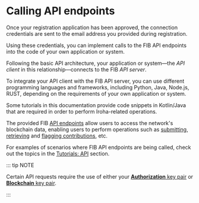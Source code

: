 # Calling API endpoints

Once your registration application has been approved, the connection credentials are sent to the email address you provided during registration.

Using these credentials, you can implement calls to the FIB API endpoints into the code of your own application or system.

Following the basic API architecture, your application or system—the _API client_ in this relationship—connects to the FIB _API server_.

To integrate your API client with the FIB API server, you can use different programming languages and frameworks, including Python, Java, Node.js, RUST, depending on the requirements of your own application or system.

Some tutorials in this documentation provide code snippets in Kotlin/Java that are required in order to perform Iroha-related operations.

The provided FIB [API endpoints](../api-specification.md) allow users to access the network's blockchain data, enabling users to perform operations such as [submitting](../tutorials-api/submitting-a-contribution.md), [retrieving](../tutorials-api/retrieving-contributions.md) and [flagging contributions](../tutorials-api/flagging-a-contribution.md), etc.

For examples of scenarios where FIB API endpoints are being called, check out the topics in the [Tutorials: API](../tutorials-api.md) section.

::: tip NOTE

Certain API requests require the use of either your [**Authorization** key pair](../overview/web-interface.md#authorization-key-pair) or [**Blockchain** key pair](../overview/web-interface.md#blockchain-key-pair).

:::
